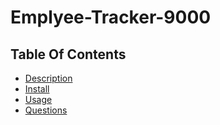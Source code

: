 # Emplyee-Tracker-9000

## Table Of Contents
* [Description](#description)
* [Install](#install)
* [Usage](#usage)
* [Questions](#questions)